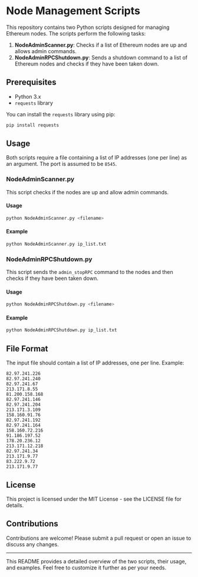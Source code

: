 # Node Management Scripts

This repository contains two Python scripts designed for managing Ethereum nodes. The scripts perform the following tasks:

1. **NodeAdminScanner.py**: Checks if a list of Ethereum nodes are up and allows admin commands.
2. **NodeAdminRPCShutdown.py**: Sends a shutdown command to a list of Ethereum nodes and checks if they have been taken down.

## Prerequisites

- Python 3.x
- `requests` library

You can install the `requests` library using pip:

```bash
pip install requests
```

## Usage

Both scripts require a file containing a list of IP addresses (one per line) as an argument. The port is assumed to be `8545`.

### NodeAdminScanner.py

This script checks if the nodes are up and allow admin commands.

#### Usage

```bash
python NodeAdminScanner.py <filename>
```

#### Example

```bash
python NodeAdminScanner.py ip_list.txt
```

### NodeAdminRPCShutdown.py

This script sends the `admin_stopRPC` command to the nodes and then checks if they have been taken down.

#### Usage

```bash
python NodeAdminRPCShutdown.py <filename>
```

#### Example

```bash
python NodeAdminRPCShutdown.py ip_list.txt
```

## File Format

The input file should contain a list of IP addresses, one per line. Example:

```
82.97.241.226
82.97.241.240
82.97.241.67
213.171.8.55
81.200.158.168
82.97.241.146
82.97.241.204
213.171.3.109
158.160.91.76
82.97.241.192
82.97.241.164
158.160.72.216
91.186.197.52
178.20.236.12
213.171.12.218
82.97.241.34
213.171.9.77
83.222.9.72
213.171.9.77
```

## License

This project is licensed under the MIT License - see the LICENSE file for details.

## Contributions

Contributions are welcome! Please submit a pull request or open an issue to discuss any changes.

---

This README provides a detailed overview of the two scripts, their usage, and examples. Feel free to customize it further as per your needs.
